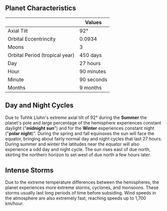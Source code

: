 ## Planet Characteristics 

|             | Values | 
| ---------- | --------- |             
| Axial Tilt|    92°          | 
| Orbital Eccentrincity | 0.0934  | 
| Moons | 3  |
| Orbital Period (tropical year) | 450 days  |
| Day | 27 hours  |
| Hour | 90 minutes  |
| Minute | 90 seconds  |
| Months | 9 months  |


## Day and Night Cycles

Due to Tuhhk Lluhn's extreme axial tilt of 92° during the **Summer** the planet's pole and large percentage of the hemisphere experiences constant daylight ("**midnight sun**") and for the **Winter** experiences constant night ("**polar night**)". During the spring and fall equinoxes the sun will face the equator, bringing about fairly normal day and night cycles that last 27 hours. During summer and winter the latitudes near the equator will also experience a odd day and night cycle. The sun rises east of due north, skirting the northern horizon to set west of due north a few hours later. 

## Intense Storms 

Due to the extreme temperature differences between the hemispheres, the planet experiences more extreme storms, cyclones, and monsoons. These storms usually last long periods of time before subsiding. Wind speeds in the atmosphere are also extremely fast, reaching speeds up to 1,700 km/hour. 